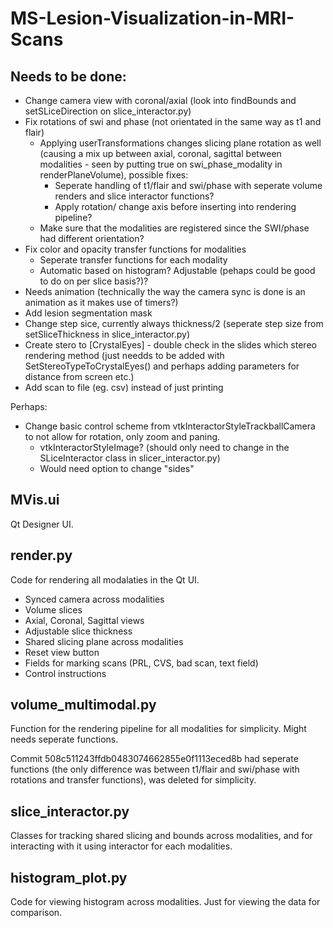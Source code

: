 # MS-Lesion-Visualization-in-MRI-Scans


## Needs to be done:

- Change camera view with coronal/axial (look into findBounds and setSLiceDirection on slice_interactor.py)
- Fix rotations of swi and phase (not orientated in the same way as t1 and flair)
    - Applying userTransformations changes slicing plane rotation as well (causing a mix up between axial, coronal, sagittal between modalities - seen by putting true on swi_phase_modality in renderPlaneVolume),
     possible fixes:
        - Seperate handling of t1/flair and swi/phase with seperate volume renders and slice interactor functions?
        - Apply rotation/ change axis before inserting into rendering pipeline?
    - Make sure that the modalities are registered since the SWI/phase had different orientation?
- Fix color and opacity transfer functions for modalities
    - Seperate transfer functions for each modality
    - Automatic based on histogram? Adjustable (pehaps could be good to do on per slice basis?)?
- Needs animation (technically the way the camera sync is done is an animation as it makes use of timers?)
- Add lesion segmentation mask
- Change step sice, currently always thickness/2 (seperate step size from setSliceThickness in slice_interactor.py)
- Create stero to [CrystalEyes] - double check in the slides which stereo rendering method (just needds to be added with SetStereoTypeToCrystalEyes() and perhaps adding parameters for distance from screen etc.)
- Add scan to file (eg. csv) instead of just printing

Perhaps:
- Change basic control scheme from vtkInteractorStyleTrackballCamera to not allow for rotation, only zoom and paning.
    - vtkInteractorStyleImage? (should only need to change in the SLiceInteractor class in slicer_interactor.py)
    - Would need option to change "sides"



## MVis.ui
Qt Designer UI.

## render.py
Code for rendering all modalaties in the Qt UI.

- Synced camera across modalities
- Volume slices
- Axial, Coronal, Sagittal views
- Adjustable slice thickness
- Shared slicing plane across modalities
- Reset view button
- Fields for marking scans (PRL, CVS, bad scan, text field)
- Control instructions


## volume_multimodal.py
Function for the rendering pipeline for all modalities for simplicity. Might needs seperate functions. 

Commit 508c511243ffdb0483074662855e0f1113eced8b had seperate functions (the only difference was between t1/flair and swi/phase with rotations and transfer functions), was deleted for simplicity.

## slice_interactor.py
Classes for tracking shared slicing and bounds across modalities, and for interacting with it using interactor for each modalities.

## histogram_plot.py
Code for viewing histogram across modalities. Just for viewing the data for comparison.

